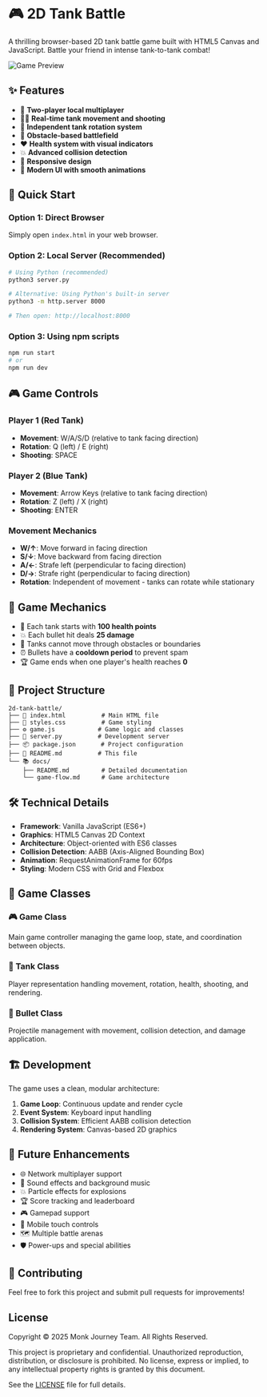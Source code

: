# 🎮 2D Tank Battle

A thrilling browser-based 2D tank battle game built with HTML5 Canvas and JavaScript. Battle your friend in intense tank-to-tank combat!

![Game Preview](https://via.placeholder.com/800x400/2c3e50/ecf0f1?text=2D+Tank+Battle+Game)

## ✨ Features

- 🎯 **Two-player local multiplayer**
- 🏃‍♂️ **Real-time tank movement and shooting**
- 🔄 **Independent tank rotation system**
- 🧱 **Obstacle-based battlefield**
- ❤️ **Health system with visual indicators**
- 💥 **Advanced collision detection**
- 📱 **Responsive design**
- 🎨 **Modern UI with smooth animations**

## 🚀 Quick Start

### Option 1: Direct Browser
Simply open `index.html` in your web browser.

### Option 2: Local Server (Recommended)
```bash
# Using Python (recommended)
python3 server.py

# Alternative: Using Python's built-in server
python3 -m http.server 8000

# Then open: http://localhost:8000
```

### Option 3: Using npm scripts
```bash
npm run start
# or
npm run dev
```

## 🎮 Game Controls

### Player 1 (Red Tank)
- **Movement**: W/A/S/D (relative to tank facing direction)
- **Rotation**: Q (left) / E (right)
- **Shooting**: SPACE

### Player 2 (Blue Tank)  
- **Movement**: Arrow Keys (relative to tank facing direction)
- **Rotation**: Z (left) / X (right)
- **Shooting**: ENTER

### Movement Mechanics
- **W/↑**: Move forward in facing direction
- **S/↓**: Move backward from facing direction
- **A/←**: Strafe left (perpendicular to facing direction)
- **D/→**: Strafe right (perpendicular to facing direction)
- **Rotation**: Independent of movement - tanks can rotate while stationary

## 🎯 Game Mechanics

- 💯 Each tank starts with **100 health points**
- 💥 Each bullet hit deals **25 damage**
- 🚫 Tanks cannot move through obstacles or boundaries
- ⏰ Bullets have a **cooldown period** to prevent spam
- 🏆 Game ends when one player's health reaches **0**

## 📁 Project Structure

```
2d-tank-battle/
├── 📄 index.html          # Main HTML file
├── 🎨 styles.css          # Game styling
├── ⚙️ game.js            # Game logic and classes
├── 🐍 server.py          # Development server
├── 📦 package.json       # Project configuration
├── 📖 README.md          # This file
└── 📚 docs/
    ├── README.md         # Detailed documentation
    └── game-flow.md      # Game architecture
```

## 🛠️ Technical Details

- **Framework**: Vanilla JavaScript (ES6+)
- **Graphics**: HTML5 Canvas 2D Context
- **Architecture**: Object-oriented with ES6 classes
- **Collision Detection**: AABB (Axis-Aligned Bounding Box)
- **Animation**: RequestAnimationFrame for 60fps
- **Styling**: Modern CSS with Grid and Flexbox

## 🎨 Game Classes

### 🎮 Game Class
Main game controller managing the game loop, state, and coordination between objects.

### 🚗 Tank Class
Player representation handling movement, rotation, health, shooting, and rendering.

### 🔫 Bullet Class
Projectile management with movement, collision detection, and damage application.

## 🏗️ Development

The game uses a clean, modular architecture:

1. **Game Loop**: Continuous update and render cycle
2. **Event System**: Keyboard input handling
3. **Collision System**: Efficient AABB collision detection
4. **Rendering System**: Canvas-based 2D graphics

## 🚀 Future Enhancements

- 🌐 Network multiplayer support
- 🎵 Sound effects and background music
- 💥 Particle effects for explosions
- 🏆 Score tracking and leaderboard
- 🎮 Gamepad support
- 📱 Mobile touch controls
- 🗺️ Multiple battle arenas
- 🛡️ Power-ups and special abilities

## 🤝 Contributing

Feel free to fork this project and submit pull requests for improvements!

## License

Copyright © 2025 Monk Journey Team. All Rights Reserved.

This project is proprietary and confidential. Unauthorized reproduction, distribution, or disclosure is prohibited. No license, express or implied, to any intellectual property rights is granted by this document.

See the [LICENSE](LICENSE) file for full details.
